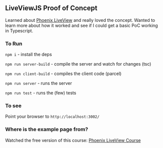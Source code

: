 ## LiveViewJS Proof of Concept

Learned about [Phoenix LiveView](https://hexdocs.pm/phoenix_live_view/Phoenix.LiveView.html) and really loved the concept.  Wanted to learn more about how it worked and see if I could get a basic PoC working in Typescript.

### To Run
`npm i` - install the deps

`npm run server-build` - compile the server and watch for changes (tsc)

`npm run client-build` - compiles the client code (parcel)

`npm run server` - runs the server

`npm run test` - runs the (few) tests

### To see
Point your browser to `http://localhost:3002/`

### Where is the example page from?
Watched the free version of this course: [Phoenix LiveView Course](https://pragmaticstudio.com/phoenix-liveview)